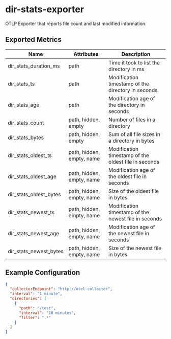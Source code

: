 # dir-stats-exporter

OTLP Exporter that reports file count and last modified information.

## Exported Metrics

| Name                   | Attributes                | Description                                          |
|------------------------|---------------------------|------------------------------------------------------|
| dir_stats_duration_ms  | path                      | Time it took to list the directory in ms             |
| dir_stats_ts           | path                      | Modification timestamp of the directory in seconds   |
| dir_stats_age          | path                      | Modification age of the directory in seconds         |
| dir_stats_count        | path, hidden, empty       | Number of files in a directory                       |
| dir_stats_bytes        | path, hidden, empty       | Sum of all file sizes in a directory in bytes        |
| dir_stats_oldest_ts    | path, hidden, empty, name | Modification timestamp of the oldest file in seconds |
| dir_stats_oldest_age   | path, hidden, empty, name | Modification age of the oldest file in seconds       |
| dir_stats_oldest_bytes | path, hidden, empty, name | Size of the oldest file in bytes                     |
| dir_stats_newest_ts    | path, hidden, empty, name | Modification timestamp of the newest file in seconds |
| dir_stats_newest_age   | path, hidden, empty, name | Modification age of the newest file in seconds       |
| dir_stats_newest_bytes | path, hidden, empty, name | Size of the newest file in bytes                     |

## Example Configuration

```json
{
  "collectorEndpoint": "http://otel-collector",
  "interval": "1 minute",
  "directories": [
    {
      "path": "/test",
      "interval": "10 minutes",
      "filter": ".*"
    }
  ]
}
```

